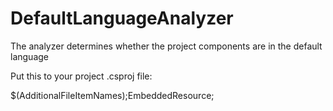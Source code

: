 # DefaultLanguageAnalyzer
The analyzer determines whether the project components are in the default language

Put this to your project .csproj file:

<PropertyGroup>
  <AdditionalFileItemNames>$(AdditionalFileItemNames);EmbeddedResource;</AdditionalFileItemNames>
</PropertyGroup>

